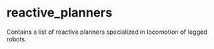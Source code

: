 # reactive_planners

Contains a list of reactive planners specialized in locomotion of legged robots.